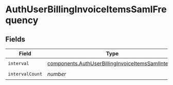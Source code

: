 # AuthUserBillingInvoiceItemsSamlFrequency


## Fields

| Field                                                                                                                    | Type                                                                                                                     | Required                                                                                                                 | Description                                                                                                              |
| ------------------------------------------------------------------------------------------------------------------------ | ------------------------------------------------------------------------------------------------------------------------ | ------------------------------------------------------------------------------------------------------------------------ | ------------------------------------------------------------------------------------------------------------------------ |
| `interval`                                                                                                               | [components.AuthUserBillingInvoiceItemsSamlInterval](../../models/components/authuserbillinginvoiceitemssamlinterval.md) | :heavy_check_mark:                                                                                                       | N/A                                                                                                                      |
| `intervalCount`                                                                                                          | *number*                                                                                                                 | :heavy_check_mark:                                                                                                       | N/A                                                                                                                      |